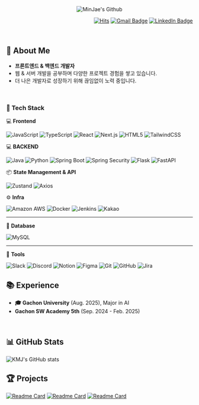 <div align="center">
  <img
    src="https://capsule-render.vercel.app/api?type=waving&color=87CEEB&height=240&text=MinJae's%20Github&animation=&fontColor=FFFFFF&fontSize=60"
    alt="MinJae's Github"
  />
</div>

<div align="right">
  
[![Hits](https://hits.seeyoufarm.com/api/count/incr/badge.svg?url=https%3A%2F%2Fgithub.com%2FKMJ200&count_bg=%23909090&title_bg=%23393939&icon=github.svg&icon_color=%23D9D9D9&title=hits&edge_flat=false)](https://hits.seeyoufarm.com)
[![Gmail Badge](https://img.shields.io/badge/Gmail-d14836?style=flat-square&logo=Gmail&logoColor=white&link=mailto:kmj104506@gachon.ac.kr)](mailto:kmj104506@gachon.ac.kr)
[![LinkedIn Badge](https://img.shields.io/badge/LinkedIn-0077B5?style=flat-square&logo=linkedin&logoColor=white&link=https://www.linkedin.com/in/ai-소프트웨어학부-인공지능전공-강민재-304195345/)](https://www.linkedin.com/in/ai-소프트웨어학부-인공지능전공-강민재-304195345/)
  
</div>

<br>

## 🚀 About Me
- **프론트엔드 & 백엔드 개발자**  
- 웹 & 서버 개발을 공부하며 다양한 프로젝트 경험을 쌓고 있습니다.  
- 더 나은 개발자로 성장하기 위해 끊임없이 노력 중입니다.  

<br>

### 📌 **Tech Stack**  


💻 **Frontend**  

![JavaScript](https://img.shields.io/badge/-JavaScript-F7DF1E?style=flat-square&logo=javascript&logoColor=white)
![TypeScript](https://img.shields.io/badge/-TypeScript-3178C6?style=flat-square&logo=typescript&logoColor=white)
![React](https://img.shields.io/badge/-React-61DAFB?style=flat-square&logo=react&logoColor=white)
![Next.js](https://img.shields.io/badge/-Next.js-000000?style=flat-square&logo=next.js&logoColor=white)
![HTML5](https://img.shields.io/badge/-HTML5-E34F26?style=flat-square&logo=html5&logoColor=white)
![TailwindCSS](https://img.shields.io/badge/-TailwindCSS-06B6D4?style=flat-square&logo=tailwindcss&logoColor=white)

💻 **BACKEND**

![Java](https://img.shields.io/badge/-Java-007396?style=flat-square&logo=Java&logoColor=white)
![Python](https://img.shields.io/badge/-Python-3776AB?style=flat-square&logo=Python&logoColor=white)
![Spring Boot](https://img.shields.io/badge/-Spring%20Boot-6DB33F?style=flat-square&logo=spring-boot&logoColor=white)
![Spring Security](https://img.shields.io/badge/-Spring%20Security-6DB33F?style=flat-square&logo=springsecurity&logoColor=white)
![Flask](https://img.shields.io/badge/-Flask-000000?style=flat-square&logo=Flask&logoColor=white)
![FastAPI](https://img.shields.io/badge/-FastAPI-009688?style=flat-square&logo=FastAPI&logoColor=white)

📦 **State Management & API**  

![Zustand](https://img.shields.io/badge/-Zustand-3A3A3A?style=flat-square&logo=zustand&logoColor=white)
![Axios](https://img.shields.io/badge/-Axios-5A29E4?style=flat-square&logo=axios&logoColor=white)


⚙️ **Infra**  

![Amazon AWS](https://img.shields.io/badge/-Amazon%20AWS-232F3E?style=flat-square&logo=Amazon%20AWS&logoColor=white)
![Docker](https://img.shields.io/badge/-Docker-2496ED?style=flat-square&logo=Docker&logoColor=white)
![Jenkins](https://img.shields.io/badge/-Jenkins-D24939?style=flat-square&logo=Jenkins&logoColor=white)
![Kakao](https://img.shields.io/badge/-Kakao-FFCD00?style=flat-square&logo=Kakao&logoColor=black)

---

💾 **Database**  

![MySQL](https://img.shields.io/badge/-MySQL-4479A1?style=flat-square&logo=MySQL&logoColor=white)


---

🌈 **Tools**  

![Slack](https://img.shields.io/badge/-Slack-4A154B?style=flat-square&logo=Slack&logoColor=white)
![Discord](https://img.shields.io/badge/-Discord-5865F2?style=flat-square&logo=Discord&logoColor=white)
![Notion](https://img.shields.io/badge/-Notion-000000?style=flat-square&logo=Notion&logoColor=white)
![Figma](https://img.shields.io/badge/-Figma-F24E1E?style=flat-square&logo=Figma&logoColor=white)
![Git](https://img.shields.io/badge/-Git-F05032?style=flat-square&logo=Git&logoColor=white)
![GitHub](https://img.shields.io/badge/-GitHub-181717?style=flat-square&logo=GitHub&logoColor=white)
![Jira](https://img.shields.io/badge/-Jira-0052CC?style=flat-square&logo=Jira&logoColor=white)
<br>


## 📚 Experience
- **🎓 Gachon University** (Aug. 2025), Major in AI
- **Gachon SW Academy 5th** (Sep. 2024 - Feb. 2025)

<br>

## 📊 GitHub Stats
![KMJ's GitHub stats](https://github-readme-stats.vercel.app/api?username=KMJ200&theme=swift&show_icons=true)

<div>

## 🏆 Projects
[![Readme Card](https://github-readme-stats.vercel.app/api/pin/?username=FLEX-CODEPING&repo=FLEX-FE&theme=swift)](https://github.com/FLEX-CODEPING/FLEX-FE)
[![Readme Card](https://github-readme-stats.vercel.app/api/pin/?username=KMJ200&repo=TikiTaka-BE&theme=swift)](https://github.com/KMJ200/TikiTaka-BE)
[![Readme Card](https://github-readme-stats.vercel.app/api/pin/?username=KMJ200&repo=Database_instagram_teamB&theme=swift)](https://github.com/KMJ200/Database_instagram_teamB)

</div>
<br>
